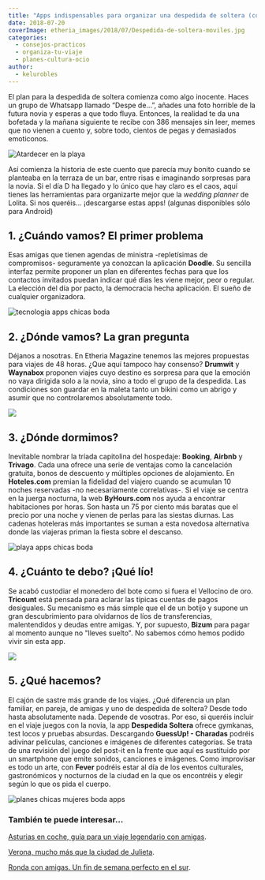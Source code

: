 ```yaml
---
title: "Apps indispensables para organizar una despedida de soltera (con viaje incluido, claro)"
date: 2018-07-20
coverImage: etheria_images/2018/07/Despedida-de-soltera-moviles.jpg
categories: 
  - consejos-practicos
  - organiza-tu-viaje
  - planes-cultura-ocio
author: 
  - kelurobles
---
```


El plan para la despedida de soltera comienza como algo inocente. Haces un grupo de 
Whatsapp llamado “Despe de...”, añades una foto horrible de la futura novia y esperas a 
que todo fluya. Entonces, la realidad te da una bofetada y la mañana siguiente te recibe 
con 386 mensajes sin leer, memes que no vienen a cuento y, sobre todo, cientos de pegas 
y demasiados emoticonos. 

![](etheria_images/2018/07/despedida-de-soltera-playa-1024x683.jpg "Atardecer en la playa")

Así comienza la historia de este cuento que parecía muy bonito cuando se planteaba en la 
terraza de un bar, entre risas e imaginando sorpresas para la novia. Si el día D ha 
llegado y lo único que hay claro es el caos, aquí tienes las herramientas para 
organizarte mejor que la _wedding planner_ de Lolita. Si nos queréis... ¡descargarse 
estas apps! (algunas disponibles sólo para Android) 

## 1\. ¿Cuándo vamos? El primer problema

Esas amigas que tienen agendas de ministra -repletísimas de compromisos- seguramente ya 
conozcan la aplicación **Doodle**. Su sencilla interfaz permite proponer un plan en 
diferentes fechas para que los contactos invitados puedan indicar qué días les viene 
mejor, peor o regular. La elección del día por pacto, la democracia hecha aplicación. El 
sueño de cualquier organizadora. 

![tecnologia apps chicas boda](etheria_images/2018/07/Despedida-de-soltera-moviles-1024x683.jpg "Buscando planes para la despedida de soltera")

## 2\. ¿Dónde vamos? La gran pregunta

Déjanos a nosotras. En Etheria Magazine tenemos las mejores propuestas para viajes de 48 
horas. ¿Que aquí tampoco hay consenso? **Drumwit** y **Waynabox** proponen viajes cuyo 
destino es sorpresa para que la emoción no vaya dirigida solo a la novia, sino a todo el 
grupo de la despedida. Las condiciones son guardar en la maleta tanto un bikini como un 
abrigo y asumir que no controlaremos absolutamente todo. 

![](etheria_images/2018/07/despedida-de-soltera-amigas-1024x682.jpg)

## 3\. ¿Dónde dormimos?

Inevitable nombrar la tríada capitolina del hospedaje: **Booking**, **Airbnb** y 
**Trivago**. Cada una ofrece una serie de ventajas como la cancelación gratuita, bonos 
de descuento y múltiples opciones de alojamiento. En **Hoteles.com** premian la 
fidelidad del viajero cuando se acumulan 10 noches reservadas -no necesariamente 
correlativas-. Si el viaje se centra en la juerga nocturna, la web **ByHours.com** nos 
ayuda a encontrar habitaciones por horas. Son hasta un 75 por ciento más baratas que el 
precio por una noche y vienen de perlas para las siestas diurnas. Las cadenas hoteleras 
más importantes se suman a esta novedosa alternativa donde las viajeras priman la fiesta 
sobre el descanso. 

![playa apps chicas boda](etheria_images/2018/07/despedida-de-soltera-al-sol-1024x678.jpg "Si no quieres tener que recurrir a las siestas en la playa haz caso a nuestras propuestas para encontrar hotel.")

## 4\. ¿Cuánto te debo? ¡Qué lío!

Se acabó custodiar el monedero del bote como si fuera el Vellocino de oro. **Tricount** 
está pensada para aclarar las típicas cuentas de pagos desiguales. Su mecanismo es más 
simple que el de un botijo y supone un gran descubrimiento para olvidarnos de líos de 
transferencias, malentendidos y deudas entre amigas. Y, por supuesto, **Bizum** para 
pagar al momento aunque no "lleves suelto". No sabemos cómo hemos podido vivir sin esta 
app. 

![](etheria_images/2018/07/app-despedida-soltera-organiza-1024x454.jpg)

## 5\. ¿Qué hacemos?

El cajón de sastre más grande de los viajes. ¿Qué diferencia un plan familiar, en 
pareja, de amigas y uno de despedida de soltera? Desde todo hasta absolutamente nada. 
Depende de vosotras. Por eso, si queréis incluir en el viaje juegos con la novia, la app 
**Despedida Soltera** ofrece gymkanas, test locos y pruebas absurdas. Descargando 
**GuessUp! - Charadas** podréis adivinar películas, canciones e imágenes de diferentes 
categorías. Se trata de una revisión del juego del post-it en la frente que aquí es 
sustituido por un smartphone que emite sonidos, canciones e imágenes. Como improvisar es 
todo un arte, con **Fever** podréis estar al día de los eventos culturales, 
gastronómicos y nocturnos de la ciudad en la que os encontréis y elegir según lo que os 
pida el cuerpo. 

![planes chicas mujeres boda apps](etheria_images/2018/07/despedida-de-soltera-concierto-1024x640.jpg "Concierto")

### También te puede interesar...

[Asturias en coche, guía para un viaje legendario con 
amigas](https://etheriamagazine.com/2022/01/17/asturias-en-coche-guia-imprescindible/). 

[Verona, mucho más que la ciudad de 
Julieta](https://etheriamagazine.com/2021/12/01/que-ver-en-verona/). 

[Ronda con amigas. Un fin de semana perfecto en el 
sur](https://etheriamagazine.com/2021/11/23/planes-en-ronda-con-amigas/).
